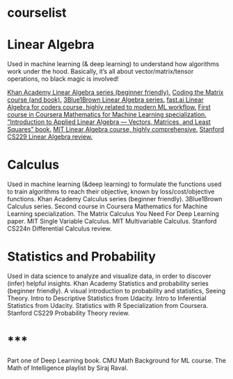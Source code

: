 # courselist

# Linear Algebra
Used in machine learning (& deep learning) to understand how algorithms work under the hood. Basically, it’s all about vector/matrix/tensor operations, no black magic is involved!

[Khan Academy Linear Algebra series (beginner friendly).](https://www.khanacademy.org/math/linear-algebra)
[Coding the Matrix course (and book).](http://codingthematrix.com/)
[3Blue1Brown Linear Algebra series.](https://www.youtube.com/playlist?list=PLZHQObOWTQDPD3MizzM2xVFitgF8hE_ab&fbclid=IwAR0aMT4mHp-BAy5viaJyggcQqgBCTbP0VVm3ZaiGTDeyGKHn7cK_Hi-LpFA)
[fast.ai Linear Algebra for coders course, highly related to modern ML workflow.](https://github.com/fastai/numerical-linear-algebra/blob/master/README.md)
[First course in Coursera Mathematics for Machine Learning specialization.](https://www.coursera.org/specializations/mathematics-machine-learning)
[“Introduction to Applied Linear Algebra — Vectors, Matrices, and Least Squares” book.](https://web.stanford.edu/~boyd/vmls/)
[MIT Linear Algebra course, highly comprehensive.](https://ocw.mit.edu/courses/mathematics/18-06-linear-algebra-spring-2010/index.htm)
[Stanford CS229 Linear Algebra review.](http://cs229.stanford.edu/section/cs229-linalg.pdf)

# Calculus
Used in machine learning (&deep learning) to formulate the functions used to train algorithms to reach their objective, known by loss/cost/objective functions.
Khan Academy Calculus series (beginner friendly).
3Blue1Brown Calculus series.
Second course in Coursera Mathematics for Machine Learning specialization.
The Matrix Calculus You Need For Deep Learning paper.
MIT Single Variable Calculus.
MIT Multivariable Calculus.
Stanford CS224n Differential Calculus review.

# Statistics and Probability
Used in data science to analyze and visualize data, in order to discover (infer) helpful insights.
Khan Academy Statistics and probability series (beginner friendly).
A visual introduction to probability and statistics, Seeing Theory.
Intro to Descriptive Statistics from Udacity.
Intro to Inferential Statistics from Udacity.
Statistics with R Specialization from Coursera.
Stanford CS229 Probability Theory review.

# ***
Part one of Deep Learning book.
CMU Math Background for ML course.
The Math of Intelligence playlist by Siraj Raval.
